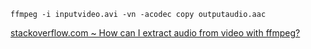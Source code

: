     ffmpeg -i inputvideo.avi -vn -acodec copy outputaudio.aac
    
[stackoverflow.com ~ How can I extract audio from video with ffmpeg?](https://stackoverflow.com/a/27413824)
